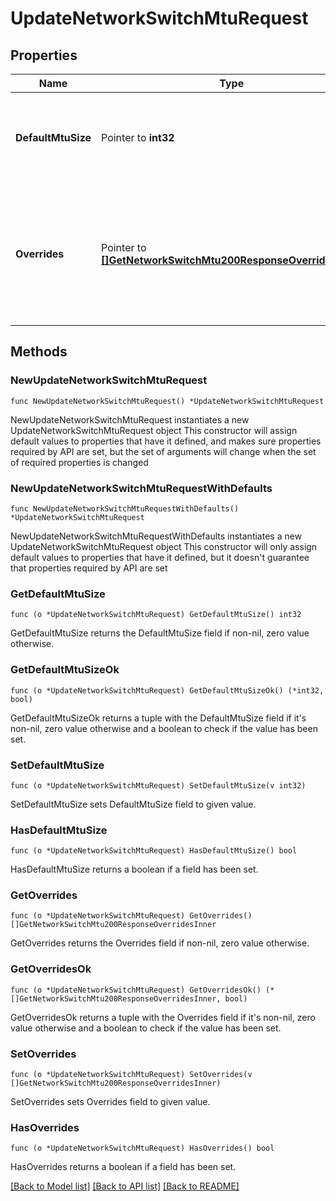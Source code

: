# UpdateNetworkSwitchMtuRequest

## Properties

Name | Type | Description | Notes
------------ | ------------- | ------------- | -------------
**DefaultMtuSize** | Pointer to **int32** | MTU size for the entire network. Default value is 9578. | [optional] 
**Overrides** | Pointer to [**[]GetNetworkSwitchMtu200ResponseOverridesInner**](GetNetworkSwitchMtu200ResponseOverridesInner.md) | Override MTU size for individual switches or switch profiles. An empty array will clear overrides. | [optional] 

## Methods

### NewUpdateNetworkSwitchMtuRequest

`func NewUpdateNetworkSwitchMtuRequest() *UpdateNetworkSwitchMtuRequest`

NewUpdateNetworkSwitchMtuRequest instantiates a new UpdateNetworkSwitchMtuRequest object
This constructor will assign default values to properties that have it defined,
and makes sure properties required by API are set, but the set of arguments
will change when the set of required properties is changed

### NewUpdateNetworkSwitchMtuRequestWithDefaults

`func NewUpdateNetworkSwitchMtuRequestWithDefaults() *UpdateNetworkSwitchMtuRequest`

NewUpdateNetworkSwitchMtuRequestWithDefaults instantiates a new UpdateNetworkSwitchMtuRequest object
This constructor will only assign default values to properties that have it defined,
but it doesn't guarantee that properties required by API are set

### GetDefaultMtuSize

`func (o *UpdateNetworkSwitchMtuRequest) GetDefaultMtuSize() int32`

GetDefaultMtuSize returns the DefaultMtuSize field if non-nil, zero value otherwise.

### GetDefaultMtuSizeOk

`func (o *UpdateNetworkSwitchMtuRequest) GetDefaultMtuSizeOk() (*int32, bool)`

GetDefaultMtuSizeOk returns a tuple with the DefaultMtuSize field if it's non-nil, zero value otherwise
and a boolean to check if the value has been set.

### SetDefaultMtuSize

`func (o *UpdateNetworkSwitchMtuRequest) SetDefaultMtuSize(v int32)`

SetDefaultMtuSize sets DefaultMtuSize field to given value.

### HasDefaultMtuSize

`func (o *UpdateNetworkSwitchMtuRequest) HasDefaultMtuSize() bool`

HasDefaultMtuSize returns a boolean if a field has been set.

### GetOverrides

`func (o *UpdateNetworkSwitchMtuRequest) GetOverrides() []GetNetworkSwitchMtu200ResponseOverridesInner`

GetOverrides returns the Overrides field if non-nil, zero value otherwise.

### GetOverridesOk

`func (o *UpdateNetworkSwitchMtuRequest) GetOverridesOk() (*[]GetNetworkSwitchMtu200ResponseOverridesInner, bool)`

GetOverridesOk returns a tuple with the Overrides field if it's non-nil, zero value otherwise
and a boolean to check if the value has been set.

### SetOverrides

`func (o *UpdateNetworkSwitchMtuRequest) SetOverrides(v []GetNetworkSwitchMtu200ResponseOverridesInner)`

SetOverrides sets Overrides field to given value.

### HasOverrides

`func (o *UpdateNetworkSwitchMtuRequest) HasOverrides() bool`

HasOverrides returns a boolean if a field has been set.


[[Back to Model list]](../README.md#documentation-for-models) [[Back to API list]](../README.md#documentation-for-api-endpoints) [[Back to README]](../README.md)


